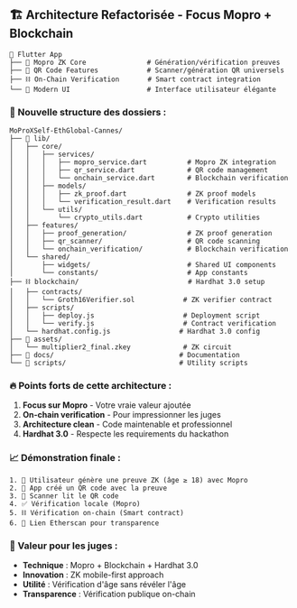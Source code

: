 ## 🏗️ **Architecture Refactorisée - Focus Mopro + Blockchain**

```
📱 Flutter App
├── 🔐 Mopro ZK Core               # Génération/vérification preuves
├── 📱 QR Code Features            # Scanner/génération QR universels  
├── ⛓️ On-Chain Verification       # Smart contract integration
└── 🎨 Modern UI                   # Interface utilisateur élégante
```

### **📁 Nouvelle structure des dossiers :**

```
MoProXSelf-EthGlobal-Cannes/
├── 📱 lib/
│   ├── core/
│   │   ├── services/
│   │   │   ├── mopro_service.dart          # Mopro ZK integration
│   │   │   ├── qr_service.dart             # QR code management  
│   │   │   └── onchain_service.dart        # Blockchain verification
│   │   ├── models/
│   │   │   ├── zk_proof.dart               # ZK proof models
│   │   │   └── verification_result.dart    # Verification results
│   │   └── utils/
│   │       └── crypto_utils.dart           # Crypto utilities
│   ├── features/
│   │   ├── proof_generation/               # ZK proof generation
│   │   ├── qr_scanner/                     # QR code scanning
│   │   └── onchain_verification/           # Blockchain verification
│   └── shared/
│       ├── widgets/                        # Shared UI components
│       └── constants/                      # App constants
├── ⛓️ blockchain/                           # Hardhat 3.0 setup
│   ├── contracts/
│   │   └── Groth16Verifier.sol            # ZK verifier contract
│   ├── scripts/
│   │   ├── deploy.js                      # Deployment script
│   │   └── verify.js                      # Contract verification
│   └── hardhat.config.js                 # Hardhat 3.0 config
├── 🎨 assets/
│   └── multiplier2_final.zkey             # ZK circuit
├── 📄 docs/                               # Documentation
└── 📜 scripts/                            # Utility scripts
```

### **🔥 Points forts de cette architecture :**

1. **Focus sur Mopro** - Votre vraie valeur ajoutée
2. **On-chain verification** - Pour impressionner les juges
3. **Architecture clean** - Code maintenable et professionnel
4. **Hardhat 3.0** - Respecte les requirements du hackathon

### **📈 Démonstration finale :**

```
1. 📱 Utilisateur génère une preuve ZK (âge ≥ 18) avec Mopro
2. 📱 App créé un QR code avec la preuve  
3. 📱 Scanner lit le QR code
4. ✅ Vérification locale (Mopro)
5. ⛓️ Vérification on-chain (Smart contract)
6. 🔗 Lien Etherscan pour transparence
```

### **🎯 Valeur pour les juges :**

- **Technique** : Mopro + Blockchain + Hardhat 3.0
- **Innovation** : ZK mobile-first approach  
- **Utilité** : Vérification d'âge sans révéler l'âge
- **Transparence** : Vérification publique on-chain
